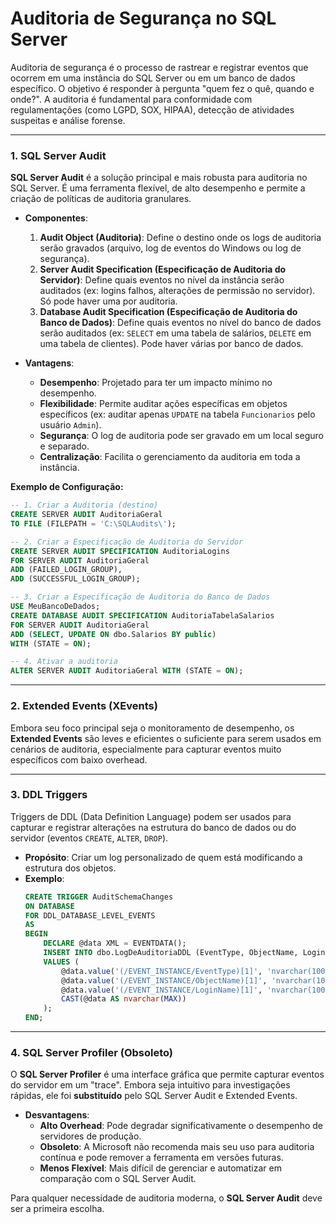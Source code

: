 # Auditoria de Segurança no SQL Server

Auditoria de segurança é o processo de rastrear e registrar eventos que ocorrem em uma instância do SQL Server ou em um banco de dados específico. O objetivo é responder à pergunta "quem fez o quê, quando e onde?". A auditoria é fundamental para conformidade com regulamentações (como LGPD, SOX, HIPAA), detecção de atividades suspeitas e análise forense.

---

### 1. SQL Server Audit

**SQL Server Audit** é a solução principal e mais robusta para auditoria no SQL Server. É uma ferramenta flexível, de alto desempenho e permite a criação de políticas de auditoria granulares.

- **Componentes**:
  1.  **Audit Object (Auditoria)**: Define o destino onde os logs de auditoria serão gravados (arquivo, log de eventos do Windows ou log de segurança).
  2.  **Server Audit Specification (Especificação de Auditoria do Servidor)**: Define quais eventos no nível da instância serão auditados (ex: logins falhos, alterações de permissão no servidor). Só pode haver uma por auditoria.
  3.  **Database Audit Specification (Especificação de Auditoria do Banco de Dados)**: Define quais eventos no nível do banco de dados serão auditados (ex: `SELECT` em uma tabela de salários, `DELETE` em uma tabela de clientes). Pode haver várias por banco de dados.

- **Vantagens**:
  - **Desempenho**: Projetado para ter um impacto mínimo no desempenho.
  - **Flexibilidade**: Permite auditar ações específicas em objetos específicos (ex: auditar apenas `UPDATE` na tabela `Funcionarios` pelo usuário `Admin`).
  - **Segurança**: O log de auditoria pode ser gravado em um local seguro e separado.
  - **Centralização**: Facilita o gerenciamento da auditoria em toda a instância.

**Exemplo de Configuração:**
```sql
-- 1. Criar a Auditoria (destino)
CREATE SERVER AUDIT AuditoriaGeral
TO FILE (FILEPATH = 'C:\SQLAudits\');

-- 2. Criar a Especificação de Auditoria do Servidor
CREATE SERVER AUDIT SPECIFICATION AuditoriaLogins
FOR SERVER AUDIT AuditoriaGeral
ADD (FAILED_LOGIN_GROUP),
ADD (SUCCESSFUL_LOGIN_GROUP);

-- 3. Criar a Especificação de Auditoria do Banco de Dados
USE MeuBancoDeDados;
CREATE DATABASE AUDIT SPECIFICATION AuditoriaTabelaSalarios
FOR SERVER AUDIT AuditoriaGeral
ADD (SELECT, UPDATE ON dbo.Salarios BY public)
WITH (STATE = ON);

-- 4. Ativar a auditoria
ALTER SERVER AUDIT AuditoriaGeral WITH (STATE = ON);
```

---

### 2. Extended Events (XEvents)

Embora seu foco principal seja o monitoramento de desempenho, os **Extended Events** são leves e eficientes o suficiente para serem usados em cenários de auditoria, especialmente para capturar eventos muito específicos com baixo overhead.

---

### 3. DDL Triggers

Triggers de DDL (Data Definition Language) podem ser usados para capturar e registrar alterações na estrutura do banco de dados ou do servidor (eventos `CREATE`, `ALTER`, `DROP`).

- **Propósito**: Criar um log personalizado de quem está modificando a estrutura dos objetos.
- **Exemplo**:
  ```sql
  CREATE TRIGGER AuditSchemaChanges
  ON DATABASE
  FOR DDL_DATABASE_LEVEL_EVENTS
  AS
  BEGIN
      DECLARE @data XML = EVENTDATA();
      INSERT INTO dbo.LogDeAuditoriaDDL (EventType, ObjectName, LoginName, EventData)
      VALUES (
          @data.value('(/EVENT_INSTANCE/EventType)[1]', 'nvarchar(100)'),
          @data.value('(/EVENT_INSTANCE/ObjectName)[1]', 'nvarchar(100)'),
          @data.value('(/EVENT_INSTANCE/LoginName)[1]', 'nvarchar(100)'),
          CAST(@data AS nvarchar(MAX))
      );
  END;
  ```

---

### 4. SQL Server Profiler (Obsoleto)

O **SQL Server Profiler** é uma interface gráfica que permite capturar eventos do servidor em um "trace". Embora seja intuitivo para investigações rápidas, ele foi **substituído** pelo SQL Server Audit e Extended Events.

- **Desvantagens**:
  - **Alto Overhead**: Pode degradar significativamente o desempenho de servidores de produção.
  - **Obsoleto**: A Microsoft não recomenda mais seu uso para auditoria contínua e pode remover a ferramenta em versões futuras.
  - **Menos Flexível**: Mais difícil de gerenciar e automatizar em comparação com o SQL Server Audit.

Para qualquer necessidade de auditoria moderna, o **SQL Server Audit** deve ser a primeira escolha.
